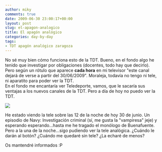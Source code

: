 ```yaml
---
author: miky
comments: true
date: 2009-06-30 23:00:17+00:00
layout: post
slug: el-apagon-analogico
title: El apagón analógico
categories: day-by-day
tags:
- TDT apagón analógico zaragoza
---
```


No sé muy bien cómo funciona esto de la TDT. Bueno, en el fondo algo he tenido que investigar por obligaciones (docentes, todo hay que decirlo). Pero según un rótulo que aparece **cada hora** en mi televisor "este canal dejará de verse a partir del 30/06/2009". Moraleja, todavía no tengo ni tele, ni aparatito para poder ver la TDT.  
En el fondo me encantaría ver Teledeporte, vamos, que le sacaría sus ventajas a los nuevos canales de la TDT. Pero a día de hoy no puedo ver la TDT.  
  


![](http://www.elpais.com/recorte/20090525elpvas_1/LCO340/Ies/Torres_telecomunicaciones.jpg)  


  
He estado viendo la tele sobre las 12 de la noche de hoy 30 de junio. Un episodio de Navy: Investigación criminal (sí, me gusta la "vampiresa" jeje) y esperando esperando...hasta me he tragado el monólogo de Buenafuente.  
Pero a la una de la noche...sigo pudiendo ver la tele analógica. ¿Cuándo le darán al botón? ¿Cuándo me quedaré sin tele? ¿La echaré de menos?  
  
Os mantendré informados :P  
  


